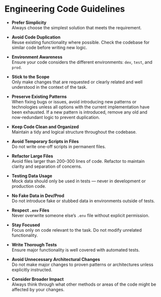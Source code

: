 # Engineering Code Guidelines

- **Prefer Simplicity**  
  Always choose the simplest solution that meets the requirement.

- **Avoid Code Duplication**  
  Reuse existing functionality where possible. Check the codebase for similar code before writing new logic.

- **Environment Awareness**  
  Ensure your code considers the different environments: `dev`, `test`, and `prod`.

- **Stick to the Scope**  
  Only make changes that are requested or clearly related and well understood in the context of the task.

- **Preserve Existing Patterns**  
  When fixing bugs or issues, avoid introducing new patterns or technologies unless all options with the current implementation have been exhausted. If a new pattern is introduced, remove any old and now-redundant logic to prevent duplication.

- **Keep Code Clean and Organized**  
  Maintain a tidy and logical structure throughout the codebase.

- **Avoid Temporary Scripts in Files**  
  Do not write one-off scripts in permanent files.

- **Refactor Large Files**  
  Avoid files larger than 200–300 lines of code. Refactor to maintain clarity and separation of concerns.

- **Testing Data Usage**  
  Mock data should only be used in tests — never in development or production code.

- **No Fake Data in Dev/Prod**  
  Do not introduce fake or stubbed data in environments outside of tests.

- **Respect `.env` Files**  
  Never overwrite someone else’s `.env` file without explicit permission.

- **Stay Focused**  
  Focus only on code relevant to the task. Do not modify unrelated functionality.

- **Write Thorough Tests**  
  Ensure major functionality is well covered with automated tests.

- **Avoid Unnecessary Architectural Changes**  
  Do not make major changes to proven patterns or architectures unless explicitly instructed.

- **Consider Broader Impact**  
  Always think through what other methods or areas of the code might be affected by your changes.
